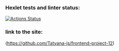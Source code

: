 ### Hexlet tests and linter status:
[![Actions Status](https://github.com/Tatyana-js/frontend-project-12/actions/workflows/hexlet-check.yml/badge.svg)](https://github.com/Tatyana-js/frontend-project-12/actions)

### link to the site:
(https://github.com/Tatyana-js/frontend-project-12)